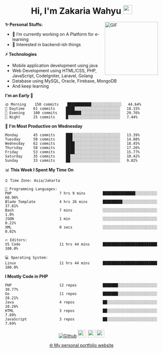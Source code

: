 <h1 align="center">Hi, I'm Zakaria Wahyu <img src="https://github.com/TheDudeThatCode/TheDudeThatCode/blob/master/Assets/Hi.gif" width="29px"></h1>

<img align="right" alt="GIF" height="175px" src="https://www.nayakapratama.co.id/wp-content/uploads/2019/07/Website-Maintenance.gif" />

**✨ Personal Stuffs:**
- 🔭 I’m currently working on A Platform for e-learning 
- 🌱 Interested in backend-ish things

**⚡ Technologies**
- Mobile application development using java
- Web Development using HTML/CSS, PHP, JavaScript, CodeIgniter, Laravel, Golang
- Database using MySQL, Oracle, Firebase, MongoDB
- And keep learning

<!--START_SECTION:waka-->
**I'm an Early 🐤** 

```text
🌞 Morning    150 commits    ███████████░░░░░░░░░░░░░░   44.64% 
🌆 Daytime    61 commits     ████░░░░░░░░░░░░░░░░░░░░░   18.15% 
🌃 Evening    100 commits    ███████░░░░░░░░░░░░░░░░░░   29.76% 
🌙 Night      25 commits     █░░░░░░░░░░░░░░░░░░░░░░░░   7.44%

```
📅 **I'm Most Productive on Wednesday** 

```text
Monday       45 commits     ███░░░░░░░░░░░░░░░░░░░░░░   13.39% 
Tuesday      50 commits     ███░░░░░░░░░░░░░░░░░░░░░░   14.88% 
Wednesday    62 commits     ████░░░░░░░░░░░░░░░░░░░░░   18.45% 
Thursday     58 commits     ████░░░░░░░░░░░░░░░░░░░░░   17.26% 
Friday       53 commits     ████░░░░░░░░░░░░░░░░░░░░░   15.77% 
Saturday     35 commits     ██░░░░░░░░░░░░░░░░░░░░░░░   10.42% 
Sunday       33 commits     ██░░░░░░░░░░░░░░░░░░░░░░░   9.82%

```


📊 **This Week I Spent My Time On** 

```text
⌚︎ Time Zone: Asia/Jakarta

💬 Programming Languages: 
PHP                      7 hrs 9 mins        ███████████████░░░░░░░░░░   60.96% 
Blade Template           4 hrs 26 mins       █████████░░░░░░░░░░░░░░░░   37.81% 
Bash                     7 mins              ░░░░░░░░░░░░░░░░░░░░░░░░░   1.0% 
JSON                     1 min               ░░░░░░░░░░░░░░░░░░░░░░░░░   0.22% 
XML                      0 secs              ░░░░░░░░░░░░░░░░░░░░░░░░░   0.02%

🔥 Editors: 
VS Code                  11 hrs 44 mins      █████████████████████████   100.0%

💻 Operating System: 
Linux                    11 hrs 44 mins      █████████████████████████   100.0%

```

**I Mostly Code in PHP** 

```text
PHP                      12 repos            ███████░░░░░░░░░░░░░░░░░░   30.77% 
Go                       11 repos            ███████░░░░░░░░░░░░░░░░░░   28.21% 
Java                     4 repos             ██░░░░░░░░░░░░░░░░░░░░░░░   10.26% 
HTML                     3 repos             ██░░░░░░░░░░░░░░░░░░░░░░░   7.69% 
JavaScript               3 repos             ██░░░░░░░░░░░░░░░░░░░░░░░   7.69%

```



<!--END_SECTION:waka-->

<p align="center">
<a href="https://github.com/zakariawahyu" target="_blank"><img alt="Github" src="https://img.shields.io/badge/GitHub-%2312100E.svg?&style=for-the-badge&logo=Github&logoColor=white" /></a>
<a href="https://www.twitter.com/_zakariawahyu"><img src="https://img.shields.io/badge/twitter-%231DA1F2.svg?&style=for-the-badge&logo=twitter&logoColor=white" height=25></a> 
<a href="https://www.linkedin.com/in/zakariawahyu"><img src="https://img.shields.io/badge/linkedin-%230077B5.svg?&style=for-the-badge&logo=linkedin&logoColor=white" height=25></a> 
<a href="https://www.instagram.com/_zakariawahyu"><img src="https://img.shields.io/badge/instagram-%23E4405F.svg?&style=for-the-badge&logo=instagram&logoColor=white" height=25></a></p>
<p align="center"><a href="https://www.zakariawahyu.com" target="_blank">🌐 My personal portfolio website</a></p>
